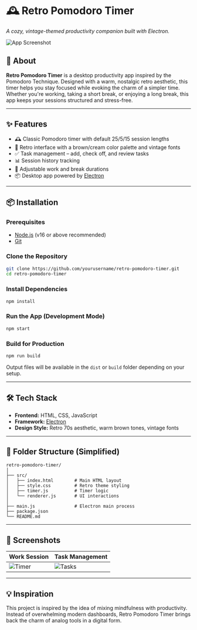 # 🕰️ Retro Pomodoro Timer

*A cozy, vintage-themed productivity companion built with Electron.*

![App Screenshot](./screenshot.png) <!-- You can update this with your actual screenshot path -->

## 🎯 About

**Retro Pomodoro Timer** is a desktop productivity app inspired by the Pomodoro Technique. Designed with a warm, nostalgic retro aesthetic, this timer helps you stay focused while evoking the charm of a simpler time. Whether you're working, taking a short break, or enjoying a long break, this app keeps your sessions structured and stress-free.

---

## ✨ Features

* 🕰️ Classic Pomodoro timer with default 25/5/15 session lengths
* 🧱 Retro interface with a brown/cream color palette and vintage fonts
* ✅ Task management – add, check off, and review tasks
* 📊 Session history tracking
* 🔧 Adjustable work and break durations
* 📦 Desktop app powered by [Electron](https://www.electronjs.org/)

---

## 📦 Installation

### Prerequisites

* [Node.js](https://nodejs.org/) (v16 or above recommended)
* [Git](https://git-scm.com/)

### Clone the Repository

```bash
git clone https://github.com/yourusername/retro-pomodoro-timer.git
cd retro-pomodoro-timer
```

### Install Dependencies

```bash
npm install
```

### Run the App (Development Mode)

```bash
npm start
```

### Build for Production

```bash
npm run build
```

Output files will be available in the `dist` or `build` folder depending on your setup.

---

## 🛠️ Tech Stack

* **Frontend:** HTML, CSS, JavaScript
* **Framework:** [Electron](https://www.electronjs.org/)
* **Design Style:** Retro 70s aesthetic, warm brown tones, vintage fonts

---

## 📁 Folder Structure (Simplified)

```
retro-pomodoro-timer/
│
├── src/
│   ├── index.html        # Main HTML layout
│   ├── style.css         # Retro theme styling
│   ├── timer.js          # Timer logic
│   └── renderer.js       # UI interactions
│
├── main.js               # Electron main process
├── package.json
└── README.md
```

---

## 📸 Screenshots

| Work Session                            | Task Management                         |
| --------------------------------------- | --------------------------------------- |
| ![Timer](./assets/screenshot-timer.png) | ![Tasks](./assets/screenshot-tasks.png) |

---

## 💡 Inspiration

This project is inspired by the idea of mixing mindfulness with productivity. Instead of overwhelming modern dashboards, Retro Pomodoro Timer brings back the charm of analog tools in a digital form.
